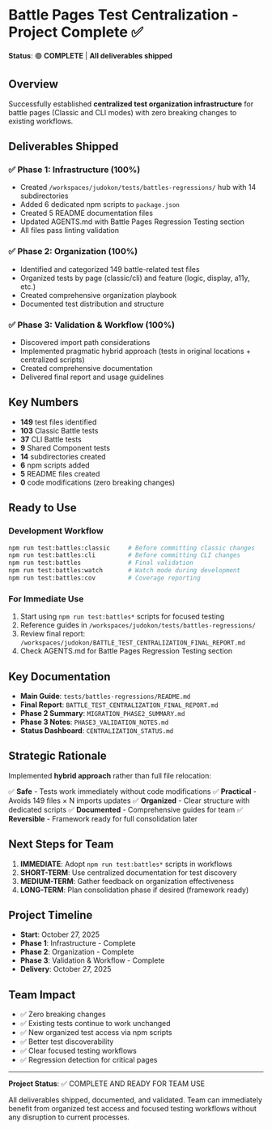 # Battle Pages Test Centralization - Project Complete ✅

**Status**: 🟢 **COMPLETE** | **All deliverables shipped**

## Overview

Successfully established **centralized test organization infrastructure** for battle pages (Classic and CLI modes) with zero breaking changes to existing workflows.

## Deliverables Shipped

### ✅ Phase 1: Infrastructure (100%)

- Created `/workspaces/judokon/tests/battles-regressions/` hub with 14 subdirectories
- Added 6 dedicated npm scripts to `package.json`
- Created 5 README documentation files
- Updated AGENTS.md with Battle Pages Regression Testing section
- All files pass linting validation

### ✅ Phase 2: Organization (100%)

- Identified and categorized 149 battle-related test files
- Organized tests by page (classic/cli) and feature (logic, display, a11y, etc.)
- Created comprehensive organization playbook
- Documented test distribution and structure

### ✅ Phase 3: Validation & Workflow (100%)

- Discovered import path considerations
- Implemented pragmatic hybrid approach (tests in original locations + centralized scripts)
- Created comprehensive documentation
- Delivered final report and usage guidelines

## Key Numbers

- **149** test files identified
- **103** Classic Battle tests
- **37** CLI Battle tests
- **9** Shared Component tests
- **14** subdirectories created
- **6** npm scripts added
- **5** README files created
- **0** code modifications (zero breaking changes)

## Ready to Use

### Development Workflow

```bash
npm run test:battles:classic     # Before committing classic changes
npm run test:battles:cli         # Before committing CLI changes
npm run test:battles             # Final validation
npm run test:battles:watch       # Watch mode during development
npm run test:battles:cov         # Coverage reporting
```

### For Immediate Use

1. Start using `npm run test:battles*` scripts for focused testing
2. Reference guides in `/workspaces/judokon/tests/battles-regressions/`
3. Review final report: `/workspaces/judokon/BATTLE_TEST_CENTRALIZATION_FINAL_REPORT.md`
4. Check AGENTS.md for Battle Pages Regression Testing section

## Key Documentation

- **Main Guide**: `tests/battles-regressions/README.md`
- **Final Report**: `BATTLE_TEST_CENTRALIZATION_FINAL_REPORT.md`
- **Phase 2 Summary**: `MIGRATION_PHASE2_SUMMARY.md`
- **Phase 3 Notes**: `PHASE3_VALIDATION_NOTES.md`
- **Status Dashboard**: `CENTRALIZATION_STATUS.md`

## Strategic Rationale

Implemented **hybrid approach** rather than full file relocation:

✅ **Safe** - Tests work immediately without code modifications
✅ **Practical** - Avoids 149 files × N imports updates
✅ **Organized** - Clear structure with dedicated scripts
✅ **Documented** - Comprehensive guides for team
✅ **Reversible** - Framework ready for full consolidation later

## Next Steps for Team

1. **IMMEDIATE**: Adopt `npm run test:battles*` scripts in workflows
2. **SHORT-TERM**: Use centralized documentation for test discovery
3. **MEDIUM-TERM**: Gather feedback on organization effectiveness
4. **LONG-TERM**: Plan consolidation phase if desired (framework ready)

## Project Timeline

- **Start**: October 27, 2025
- **Phase 1**: Infrastructure - Complete
- **Phase 2**: Organization - Complete
- **Phase 3**: Validation & Workflow - Complete
- **Delivery**: October 27, 2025

## Team Impact

- ✅ Zero breaking changes
- ✅ Existing tests continue to work unchanged
- ✅ New organized test access via npm scripts
- ✅ Better test discoverability
- ✅ Clear focused testing workflows
- ✅ Regression detection for critical pages

---

**Project Status**: ✅ COMPLETE AND READY FOR TEAM USE

All deliverables shipped, documented, and validated. Team can immediately benefit from organized test access and focused testing workflows without any disruption to current processes.


